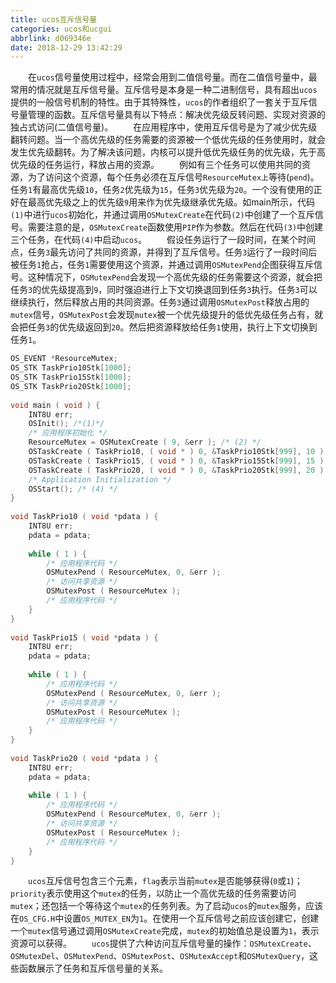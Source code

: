 ```yaml
---
title: ucos互斥信号量
categories: ucos和ucgui
abbrlink: d069346e
date: 2018-12-29 13:42:29
---
```

&emsp;&emsp;在`ucos`信号量使用过程中，经常会用到二值信号量。而在二值信号量中，最常用的情况就是互斥信号量。互斥信号是本身是一种二进制信号，具有超出`ucos`提供的一般信号机制的特性。由于其特殊性，`ucos`的作者组织了一套关于互斥信号量管理的函数。互斥信号量具有以下特点：解决优先级反转问题、实现对资源的独占式访问(二值信号量)。
&emsp;&emsp;在应用程序中，使用互斥信号是为了减少优先级翻转问题。当一个高优先级的任务需要的资源被一个低优先级的任务使用时，就会发生优先级翻转。为了解决该问题，内核可以提升低优先级任务的优先级，先于高优先级的任务运行，释放占用的资源。
&emsp;&emsp;例如有三个任务可以使用共同的资源，为了访问这个资源，每个任务必须在互斥信号`ResourceMutex上`等待(`pend`)。任务`1`有最高优先级`10`，任务`2`优先级为`15`，任务`3`优先级为`20`。一个没有使用的正好在最高优先级之上的优先级`9`用来作为优先级继承优先级。如main所示，代码`(1)`中进行`ucos`初始化，并通过调用`OSMutexCreate`在代码`(2)`中创建了一个互斥信号。需要注意的是，`OSMutexCreate`函数使用`PIP`作为参数。然后在代码`(3)`中创建三个任务，在代码`(4)`中启动`ucos`。
&emsp;&emsp;假设任务运行了一段时间，在某个时间点，任务`3`最先访问了共同的资源，并得到了互斥信号。任务`3`运行了一段时间后被任务`1`抢占，任务`1`需要使用这个资源，并通过调用`OSMutexPend`企图获得互斥信号。这种情况下，`OSMutexPend`会发现一个高优先级的任务需要这个资源，就会把任务`3`的优先级提高到`9`，同时强迫进行上下文切换退回到任务`3`执行。任务`3`可以继续执行，然后释放占用的共同资源。任务`3`通过调用`OSMutexPost`释放占用的`mutex`信号，`OSMutexPost`会发现`mutex`被一个优先级提升的低优先级任务占有，就会把任务`3`的优先级返回到`20`。然后把资源释放给任务`1`使用，执行上下文切换到任务`1`。

``` c
OS_EVENT *ResourceMutex;
OS_STK TaskPrio10Stk[1000];
OS_STK TaskPrio15Stk[1000];
OS_STK TaskPrio20Stk[1000];
​
void main ( void ) {
    INT8U err;
    OSInit(); /*(1)*/
    /* 应用程序初始化 */
    ResourceMutex = OSMutexCreate ( 9, &err ); /* (2) */
    OSTaskCreate ( TaskPrio10, ( void * ) 0, &TaskPrio10Stk[999], 10 ); /* (3) */
    OSTaskCreate ( TaskPrio15, ( void * ) 0, &TaskPrio15Stk[999], 15 );
    OSTaskCreate ( TaskPrio20, ( void * ) 0, &TaskPrio20Stk[999], 20 );
    /* Application Initialization */
    OSStart(); /* (4) */
}
​
void TaskPrio10 ( void *pdata ) {
    INT8U err;
    pdata = pdata;
​
    while ( 1 ) {
        /* 应用程序代码 */
        OSMutexPend ( ResourceMutex, 0, &err );
        /* 访问共享资源 */
        OSMutexPost ( ResourceMutex );
        /* 应用程序代码 */
    }
}
​
void TaskPrio15 ( void *pdata ) {
    INT8U err;
    pdata = pdata;
​
    while ( 1 ) {
        /* 应用程序代码 */
        OSMutexPend ( ResourceMutex, 0, &err );
        /* 访问共享资源 */
        OSMutexPost ( ResourceMutex );
        /* 应用程序代码 */
    }
}
​
void TaskPrio20 ( void *pdata ) {
    INT8U err;
    pdata = pdata;
​
    while ( 1 ) {
        /* 应用程序代码 */
        OSMutexPend ( ResourceMutex, 0, &err );
        /* 访问共享资源 */
        OSMutexPost ( ResourceMutex );
        /* 应用程序代码 */
    }
}
```

&emsp;&emsp;`ucos`互斥信号包含三个元素，`flag`表示当前`mutex`是否能够获得(`0`或`1`)；`priority`表示使用这个`mutex`的任务，以防止一个高优先级的任务需要访问`mutex`；还包括一个等待这个`mutex`的任务列表。为了启动`ucos`的`mutex`服务，应该在`OS_CFG.H`中设置`OS_MUTEX_EN`为`1`。在使用一个互斥信号之前应该创建它，创建一个`mutex`信号通过调用`OSMutexCreate`完成，`mutex`的初始值总是设置为`1`，表示资源可以获得。
&emsp;&emsp;`ucos`提供了六种访问互斥信号量的操作：`OSMutexCreate`、`OSMutexDel`、`OSMutexPend`、`OSMutexPost`、`OSMutexAccept`和`OSMutexQuery`，这些函数展示了任务和互斥信号量的关系。